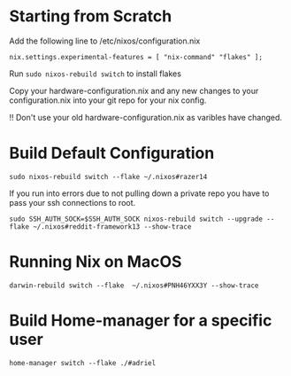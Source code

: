 # Starting from Scratch

Add the following line to /etc/nixos/configuration.nix

```
nix.settings.experimental-features = [ "nix-command" "flakes" ];
```

 Run `sudo nixos-rebuild switch` to install flakes

Copy your hardware-configuration.nix and any new changes to your configuration.nix into your git repo for your nix config.

!! Don't use your old hardware-configuration.nix as varibles have changed.

# Build Default Configuration

```
sudo nixos-rebuild switch --flake ~/.nixos#razer14
```
If you run into errors due to not pulling down a private repo you have to pass your ssh connections to root. 
```
sudo SSH_AUTH_SOCK=$SSH_AUTH_SOCK nixos-rebuild switch --upgrade --flake ~/.nixos#reddit-framework13 --show-trace
```

# Running Nix on MacOS

```
darwin-rebuild switch --flake  ~/.nixos#PNH46YXX3Y --show-trace
```
# Build Home-manager for a specific user

```
home-manager switch --flake ./#adriel
```
